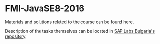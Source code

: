 # FMI-JavaSE8-2016
Materials and solutions related to the course can be found here.

Description of the tasks themselves can be located in [SAP Labs Bulgaria's repository][1].

[1]: https://github.com/slbedu/javase8-2016
